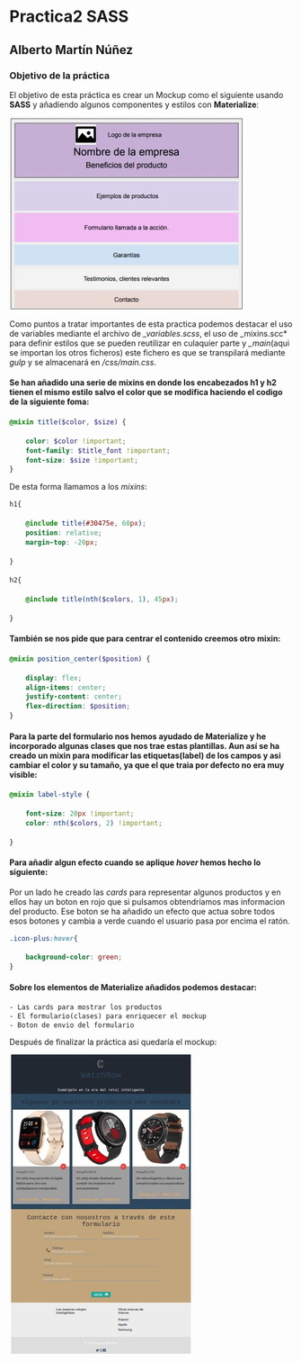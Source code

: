 # Practica2 SASS

## Alberto Martín Núñez

### Objetivo de la práctica

El objetivo de esta práctica es crear un Mockup como el siguiente usando **SASS** y añadiendo algunos componentes y estilos con **Materialize**:


![mockup](./img/mockup.jpeg)


Como puntos a tratar importantes de esta practica podemos destacar el uso de variables mediante el archivo de *_variables.scss*, el uso de _mixins.scc* para definir estilos que se pueden reutilizar en culaquier parte y *_main*(aqui se importan los otros ficheros) este fichero es que se transpilará mediante *gulp* y se almacenará en */css/main.css*.


#### Se han añadido una serie de mixins en donde los encabezados h1 y h2 tienen el mismo estilo salvo el color que se modifica haciendo el codigo de la siguiente foma:

```scss
@mixin title($color, $size) {
    
    color: $color !important;
    font-family: $title_font !important;
    font-size: $size !important;
}

```

De esta forma llamamos a los *mixins*:

```scss
h1{

    @include title(#30475e, 60px);
    position: relative;
    margin-top: -20px;

}

h2{

    @include title(nth($colors, 1), 45px); 
    
}
```

#### También se nos pide que para centrar el contenido creemos otro mixin:

```scss
@mixin position_center($position) {

    display: flex;
    align-items: center;
    justify-content: center;
    flex-direction: $position;
}
```

#### Para la parte del formulario nos hemos ayudado de Materialize y he incorporado algunas clases que nos trae estas plantillas. Aun así se ha creado un mixin para modificar las etiquetas(label) de los campos y asi cambiar el color y su tamaño, ya que el que traia por defecto no era muy visible:

```scss
@mixin label-style {
    
    font-size: 20px !important;
    color: nth($colors, 2) !important;
    
}

```

#### Para añadir algun efecto cuando se aplique *hover* hemos hecho lo siguiente:

Por un lado he creado las *cards* para representar algunos productos y en ellos hay un boton en rojo que si pulsamos obtendríamos mas informacion del producto. Ese boton se ha añadido un efecto que actua sobre todos esos botones y cambia a verde cuando el usuario pasa por encima el ratón.

```scss
.icon-plus:hover{

    background-color: green;
}

```

#### Sobre los elementos de Materialize añadidos podemos destacar:

    - Las cards para mostrar los productos
    - El formulario(clases) para enriquecer el mockup
    - Boton de envio del formulario


Después de finalizar la práctica asi quedaría el mockup:

![mockup-final](./img/mockup-final.jpeg)